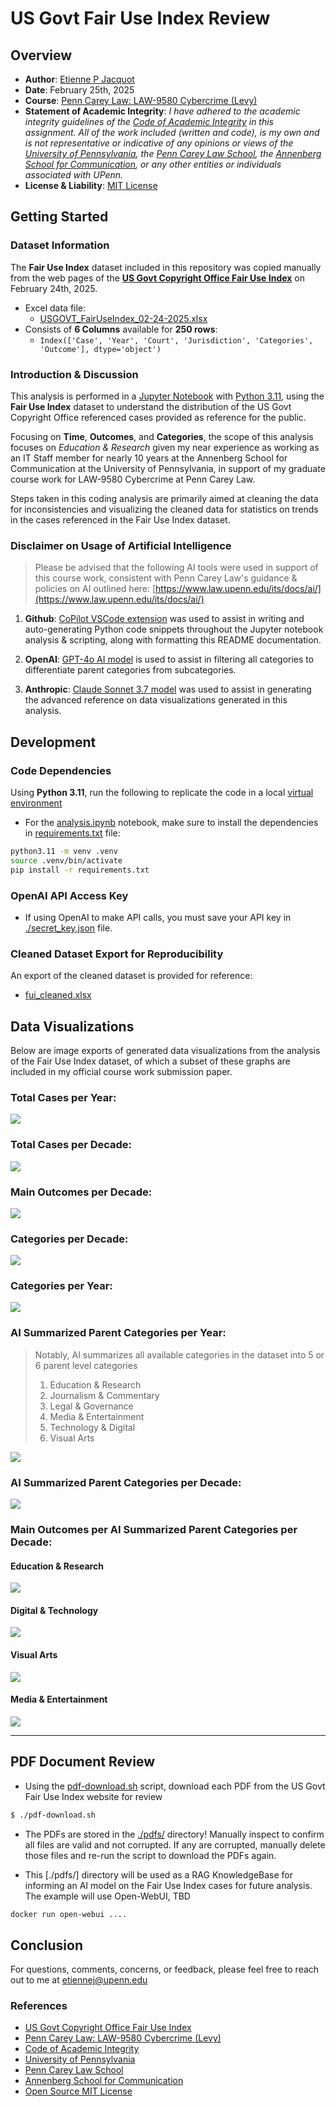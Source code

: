 # US Govt Fair Use Index Review

## Overview 

- **Author**: [Etienne P Jacquot](mailto:etiennej@upenn.edu)
- **Date**: February 25th, 2025
- **Course**: [Penn Carey Law: LAW-9580 Cybercrime (Levy)](https://goat.law.upenn.edu/cf/coursefinder/course-details/?course=cybercrime&sec=LAW%20958001&term=2025A&page=1)
- **Statement of Academic Integrity**: *I have adhered to the academic integrity guidelines of the [Code of Academic Integrity](https://catalog.upenn.edu/pennbook/code-of-academic-integrity/) in this assignment. All of the work included (written and code), is my own and is not representative or indicative of any opinions or views of the [University of Pennsylvania](https://www.upenn.edu), the [Penn Carey Law School](https://law.upenn.edu), the [Annenberg School for Communication](https://www.asc.upenn.edu), or any other entities or individuals associated with UPenn.*
- **License & Liability**: [MIT License](./LICENSE.md)

## Getting Started

### Dataset Information

The **Fair Use Index** dataset included in this repository was copied manually from the web pages of the **[US Govt Copyright Office Fair Use Index](https://www.copyright.gov/fair-use/fair-index.html)** on February 24th, 2025.
- Excel data file:
    - [USGOVT_FairUseIndex_02-24-2025.xlsx](USGOVT_FairUseIndex_02-24-2025.xlsx)
- Consists of **6 Columns** available for **250 rows**: 
    - `Index(['Case', 'Year', 'Court', 'Jurisdiction', 'Categories', 'Outcome'], dtype='object')`

### Introduction & Discussion

This analysis is performed in a [Jupyter Notebook](https://docs.jupyter.org/en/latest/) with [Python 3.11](https://www.python.org/doc/), using the **Fair Use Index** dataset to understand the distribution of the US Govt Copyright Office referenced cases provided as reference for the public.

Focusing on **Time**, **Outcomes**, and **Categories**, the scope of this analysis focuses on *Education & Research* given my near experience as working as an IT Staff member for nearly 10 years at the Annenberg School for Communication at the University of Pennsylvania, in support of my graduate course work for LAW-9580 Cybercrime at Penn Carey Law. 

Steps taken in this coding analysis are primarily aimed at cleaning the data for inconsistencies and visualizing the cleaned data for statistics on trends in the cases referenced in the Fair Use Index dataset.

### Disclaimer on Usage of Artificial Intelligence

> Please be advised that the following AI tools were used in support of this course work, consistent with Penn Carey Law's guidance & policies on AI outlined here: [https://www.law.upenn.edu/its/docs/ai/](https://www.law.upenn.edu/its/docs/ai/)

1. **Github**: [CoPilot VSCode extension](https://code.visualstudio.com/docs/copilot/overview) was used to assist in writing and auto-generating Python code snippets throughout the Jupyter notebook analysis & scripting, along with formatting this README documentation.

2. **OpenAI**: [GPT-4o AI model](https://platform.openai.com/docs/models#gpt-4o) is used to assist in filtering all categories to differentiate parent categories from subcategories.

3. **Anthropic**: [Claude Sonnet 3.7 model](https://www.anthropic.com/claude/sonnet) was used to assist in generating the advanced reference on data visualizations generated in this analysis.

## Development

### Code Dependencies

Using **Python 3.11**, run the following to replicate the code in a local [virtual environment](https://docs.python.org/3/library/venv.html) 

- For the [analysis.ipynb](analysis.ipynb) notebook, make sure to install the dependencies in [requirements.txt](requirements.txt) file:

```bash
python3.11 -m venv .venv
source .venv/bin/activate
pip install -r requirements.txt
```

### OpenAI API Access Key

- If using OpenAI to make API calls, you must save your API key in [./secret_key.json](./secret_key.json) file.


### Cleaned Dataset Export for Reproducibility

An export of the cleaned dataset is provided for reference:
- [fui_cleaned.xlsx](fui_cleaned.xlsx)

## Data Visualizations

Below are image exports of generated data visualizations from the analysis of the Fair Use Index dataset, of which a subset of these graphs are included in my official course work submission paper.

### **Total Cases per Year**:

![](static/images/fui_year_counts_summary.png)

### **Total Cases per Decade**:

![](./static/images/fui_decade_counts_summary.png)

### **Main Outcomes per Decade**:

![](static/images/fui_decade_outcomes_summary.png)


### **Categories per Decade**:

![](static/images/fui_categories_decades_summary.png)


### **Categories per Year**:

![](static/images/fui_categories_summary.png)

### **AI Summarized Parent Categories per Year**:

> Notably, AI summarizes all available categories in the dataset into 5 or 6 parent level categories
> 1. Education & Research
> 2. Journalism & Commentary
> 3. Legal & Governance
> 4. Media & Entertainment
> 5. Technology & Digital
> 6. Visual Arts


![](static/images/fui_categories_main_years_summary.png)

### **AI Summarized Parent Categories per Decade**:

![](static/images/fui_categories_main_decade_summary.png)

### **Main Outcomes per AI Summarized Parent Categories per Decade**:

#### Education & Research

![](./static/images/fui_education_research_outcomes_summary.png)

#### Digital & Technology

![](./static/images/fui_digital_technology_outcomes_summary.png)

#### Visual Arts

![](./static/images/fui_visual_arts_outcomes_summary.png)

#### Media & Entertainment

![](./static/images/fui_media_entertainment_outcomes_summary.png)

________________

## PDF Document Review

- Using the [pdf-download.sh](./pdf-download.sh) script, download each PDF from the US Govt Fair Use Index website for review

```bash
$ ./pdf-download.sh 
```

- The PDFs are stored in the [./pdfs/](./pdfs/) directory! Manually inspect to confirm all files are valid and not corrupted. If any are corrupted, manually delete those files and re-run the script to download the PDFs again.

- This [./pdfs/] directory will be used as a RAG KnowledgeBase for informing an AI model on the Fair Use Index cases for future analysis. The example will use Open-WebUI, TBD

```bash
docker run open-webui ....
```

## Conclusion

For questions, comments, concerns, or feedback, please feel free to reach out to me at [etiennej@upenn.edu](mailto:etiennej@upenn.edu)

### References

- [US Govt Copyright Office Fair Use Index](https://www.copyright.gov/fair-use/fair-index.html)
- [Penn Carey Law: LAW-9580 Cybercrime (Levy)](https://goat.law.upenn.edu/cf/coursefinder/course-details/?course=cybercrime&sec=LAW%20958001&term=2025A&page=1)
- [Code of Academic Integrity](https://catalog.upenn.edu/pennbook/code-of-academic-integrity/)
- [University of Pennsylvania](https://www.upenn.edu)
- [Penn Carey Law School](https://law.upenn.edu)
- [Annenberg School for Communication](https://www.asc.upenn.edu)
- [Open Source MIT License](https://opensource.org/license/mit)
